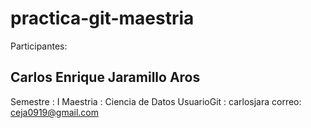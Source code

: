 # practica-git-maestria

Participantes:

## Carlos Enrique Jaramillo Aros
Semestre : I
Maestria : Ciencia de Datos
UsuarioGit : carlosjara
correo: ceja0919@gmail.com